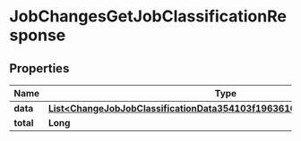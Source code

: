 

# JobChangesGetJobClassificationResponse


## Properties

| Name | Type | Description | Notes |
|------------ | ------------- | ------------- | -------------|
|**data** | [**List&lt;ChangeJobJobClassificationData354103f196361000084489bcb281017f&gt;**](ChangeJobJobClassificationData354103f196361000084489bcb281017f.md) |  |  [optional] |
|**total** | **Long** |  |  [optional] |



